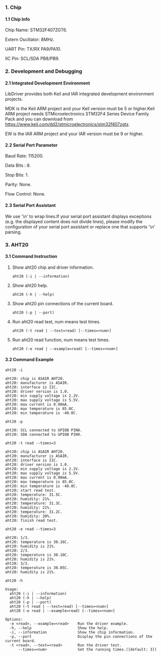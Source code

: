 ### 1. Chip

#### 1.1 Chip Info

Chip Name: STM32F407ZGT6.

Extern Oscillator: 8MHz.

UART Pin: TX/RX PA9/PA10.

IIC Pin: SCL/SDA PB8/PB9.

### 2. Development and Debugging

#### 2.1 Integrated Development Environment

LibDriver provides both Keil and IAR integrated development environment projects.

MDK is the Keil ARM project and your Keil version must be 5 or higher.Keil ARM project needs STMicroelectronics STM32F4 Series Device Family Pack and you can download from https://www.keil.com/dd2/stmicroelectronics/stm32f407zgtx.

EW is the IAR ARM project and your IAR version must be 9 or higher.

#### 2.2 Serial Port Parameter

Baud Rate: 115200.

Data Bits : 8.

Stop Bits: 1.

Parity: None.

Flow Control: None.

#### 2.3 Serial Port Assistant

We use '\n' to wrap lines.If your serial port assistant displays exceptions (e.g. the displayed content does not divide lines), please modify the configuration of your serial port assistant or replace one that supports '\n' parsing.

### 3. AHT20

#### 3.1 Command Instruction

1. Show aht20 chip and driver information.

   ```shell
   aht20 (-i | --information)
   ```

2. Show aht20 help.

   ```shell
   aht20 (-h | --help)
   ```

3. Show aht20 pin connections of the current board.

   ```shell
   aht20 (-p | --port)
   ```

4. Run aht20 read test, num means test times.

   ```shell
   aht20 (-t read | --test=read) [--times=<num>]
   ```

5. Run aht20 read function, num means test times.

   ```shell
   aht20 (-e read | --example=read) [--times=<num>]
   ```

#### 3.2 Command Example

```shell
aht20 -i

aht20: chip is ASAIR AHT20.
aht20: manufacturer is ASAIR.
aht20: interface is IIC.
aht20: driver version is 1.0.
aht20: min supply voltage is 2.2V.
aht20: max supply voltage is 5.5V.
aht20: max current is 0.98mA.
aht20: max temperature is 85.0C.
aht20: min temperature is -40.0C.
```

```shell
aht20 -p

aht20: SCL connected to GPIOB PIN8.
aht20: SDA connected to GPIOB PIN9.
```

```shell
aht20 -t read --times=3

aht20: chip is ASAIR AHT20.
aht20: manufacturer is ASAIR.
aht20: interface is IIC.
aht20: driver version is 1.0.
aht20: min supply voltage is 2.2V.
aht20: max supply voltage is 5.5V.
aht20: max current is 0.98mA.
aht20: max temperature is 85.0C.
aht20: min temperature is -40.0C.
aht20: start read test.
aht20: temperature: 31.5C.
aht20: humidity: 21%.
aht20: temperature: 31.3C.
aht20: humidity: 21%.
aht20: temperature: 31.2C.
aht20: humidity: 20%.
aht20: finish read test.
```

```shell
aht20 -e read --times=3

aht20: 1/3.
aht20: temperature is 30.16C.
aht20: humidity is 21%.
aht20: 2/3.
aht20: temperature is 30.10C.
aht20: humidity is 21%.
aht20: 3/3.
aht20: temperature is 30.05C.
aht20: humidity is 21%.
```

```shell
aht20 -h

Usage:
  aht20 (-i | --information)
  aht20 (-h | --help)
  aht20 (-p | --port)
  aht20 (-t read | --test=read) [--times=<num>]
  aht20 (-e read | --example=read) [--times=<num>]

Options:
  -e <read>, --example=<read>    Run the driver example.
  -h, --help                     Show the help.
  -i, --information              Show the chip information.
  -p, --port                     Display the pin connections of the current board.
  -t <read>, --test=<read>       Run the driver test.
      --times=<num>              Set the running times.([default: 3])
```

